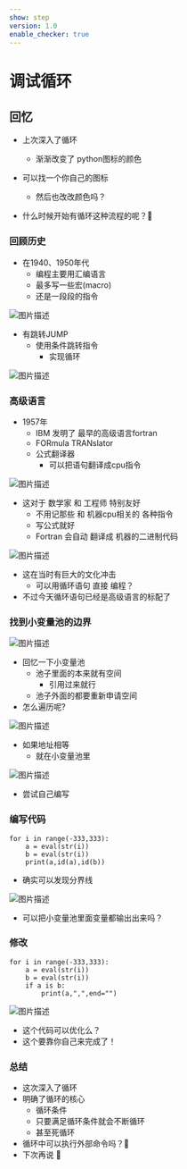 ```yaml
---
show: step
version: 1.0
enable_checker: true
---
```


# 调试循环

## 回忆

- 上次深入了循环
	- 渐渐改变了 python图标的颜色
- 可以找一个你自己的图标
	- 然后也改改颜色吗？

- 什么时候开始有循环这种流程的呢？🤔

### 回顾历史

- 在1940、1950年代
	- 编程主要用汇编语言
	- 最多写一些宏(macro)
	- 还是一段段的指令

![图片描述](https://doc.shiyanlou.com/courses/uid1190679-20230906-1693970490752)

- 有跳转JUMP
	- 使用条件跳转指令 
		- 实现循环

![图片描述](https://doc.shiyanlou.com/courses/uid1190679-20230906-1693971855831)

### 高级语言

- 1957年
	- IBM 发明了 最早的高级语言fortran
	- FORmula TRANslator
	- 公式翻译器
		- 可以把语句翻译成cpu指令

![图片描述](https://doc.shiyanlou.com/courses/uid1190679-20230906-1693971916877)

- 这对于 数学家 和 工程师 特别友好
	- 不用记那些 和 机器cpu相关的 各种指令 
	- 写公式就好
	- Fortran 会自动 翻译成 机器的二进制代码

![图片描述](https://doc.shiyanlou.com/courses/uid1190679-20220817-1660722894909)

- 这在当时有巨大的文化冲击
	- 可以用循环语句 直接 编程？
- 不过今天循环语句已经是高级语言的标配了

### 找到小变量池的边界

![图片描述](https://doc.shiyanlou.com/courses/uid1190679-20220728-1659003151645)

- 回忆一下小变量池
	- 池子里面的本来就有空间
		- 引用过来就行
	- 池子外面的都要重新申请空间
- 怎么遍历呢?
	
![图片描述](https://doc.shiyanlou.com/courses/uid1190679-20220728-1659007422538)

- 如果地址相等
	- 就在小变量池里

![图片描述](https://doc.shiyanlou.com/courses/uid1190679-20230925-1695638825594)

- 尝试自己编写

### 编写代码

```
for i in range(-333,333):
    a = eval(str(i))
    b = eval(str(i))
    print(a,id(a),id(b))
```

- 确实可以发现分界线

![图片描述](https://doc.shiyanlou.com/courses/uid1190679-20240306-1709728984938)

- 可以把小变量池里面变量都输出出来吗？

### 修改

```
for i in range(-333,333):
    a = eval(str(i))
    b = eval(str(i))
    if a is b:
        print(a,",",end="")
```

![图片描述](https://doc.shiyanlou.com/courses/uid1190679-20220728-1659008343485)

- 这个代码可以优化么？
- 这个要靠你自己来完成了！

### 总结

- 这次深入了循环
- 明确了循环的核心
  - 循环条件
  - 只要满足循环条件就会不断循环
  - 甚至死循环
- 循环中可以执行外部命令吗？🤔
- 下次再说 👋